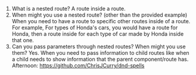 1. What is a nested route?
    A route inside a route.
2. When might you use a nested route? (other than the provided example)
    When you need to have a route to specific other routes inside of a route. For example, For types of Honda's cars, you would have a route for Honda, then a route inside for each type of car made by Honda inside that one.
3. Can you pass parameters through nested routes? When might you use them?
    Yes. When you need to pass information to child routes like when a child needs to show information that the parent component/route has.
Afternoon: https://github.com/ChrisJCurry/dnd-spells